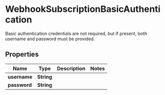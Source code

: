 

# WebhookSubscriptionBasicAuthentication

Basic authentication credentials are not required, but if present, both username and password must be provided.

## Properties

| Name | Type | Description | Notes |
|------------ | ------------- | ------------- | -------------|
|**username** | **String** |  |  |
|**password** | **String** |  |  |



